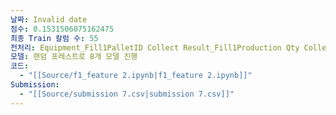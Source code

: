 ```yaml
---
날짜: Invalid date
점수: 0.1531506075162475
최종 Train 칼럼 수: 55
전처리: Equipment_Fill1PalletID Collect Result_Fill1Production Qty Collect Result_Fill1 살리고 전체적인 전처리 추가
모델: 랜덤 포레스트로 8개 모델 진행
코드:
  - "[[Source/f1_feature 2.ipynb|f1_feature 2.ipynb]]"
Submission:
  - "[[Source/submission 7.csv|submission 7.csv]]"
---
```

